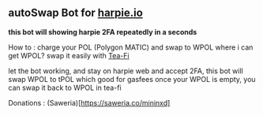 ## autoSwap Bot for [harpie.io](https://harpie.io/refer/wKqBNj)
__this bot will showing harpie 2FA repeatedly in a seconds__


How to :
charge your POL (Polygon MATIC) and swap to WPOL
where i can get WPOL? 
swap it easily with [Tea-Fi](app.tea-fi.com/?ref=ztcuu5)

let the bot working, and stay on harpie web and accept 2FA, this bot will swap WPOL to tPOL which good for gasfees
once your WPOL is empty, you can swap it back to WPOL in tea-fi


Donations :
(Saweria)[https://saweria.co/mininxd]